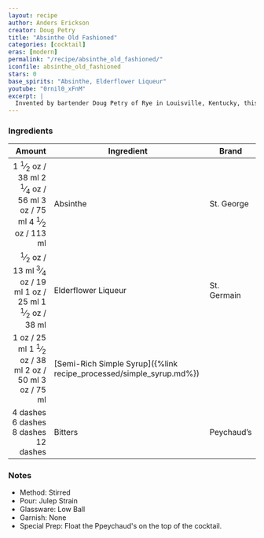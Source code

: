 ```yaml
---
layout: recipe
author: Anders Erickson
creator: Doug Petry
title: "Absinthe Old Fashioned"
categories: [cocktail]
eras: [modern]
permalink: "/recipe/absinthe_old_fashioned/"
iconfile: absinthe_old_fashioned
stars: 0
base_spirits: "Absinthe, Elderflower Liqueur"
youtube: "0rnil0_xFnM"
excerpt: |
  Invented by bartender Doug Petry of Rye in Louisville, Kentucky, this cocktail truly stretches the boundaries of its namesake. While it presents a soft color palette (reddish Peychaud’s bitters floated atop milky white absinthe), the Absinthe Old-Fashioned packs a punch. If you didn’t already have enough reasons to make a pilgrimage to Kentucky and explore its cocktail scene, this one alone is worth the trip.
---
```


### Ingredients

|   Amount | Ingredient                                                | Brand       |
| -------: | --------------------------------------------------------- | ----------- |
|   <span class="onex active">1 <sup>1</sup>&frasl;<sub>2</sub> oz  / 38 ml</span> <span class="onehalfx">2 <sup>1</sup>&frasl;<sub>4</sub> oz  / 56 ml</span> <span class="twox">3 oz  / 75 ml</span> <span class="threex">4 <sup>1</sup>&frasl;<sub>2</sub> oz  / 113 ml</span>| Absinthe                                                  | St. George  |
|   <span class="onex active"> <sup>1</sup>&frasl;<sub>2</sub> oz  / 13 ml</span> <span class="onehalfx"> <sup>3</sup>&frasl;<sub>4</sub> oz  / 19 ml</span> <span class="twox">1 oz  / 25 ml</span> <span class="threex">1 <sup>1</sup>&frasl;<sub>2</sub> oz  / 38 ml</span>| Elderflower Liqueur                                       | St. Germain |
|     <span class="onex active">1 oz  / 25 ml</span> <span class="onehalfx">1 <sup>1</sup>&frasl;<sub>2</sub> oz  / 38 ml</span> <span class="twox">2 oz  / 50 ml</span> <span class="threex">3 oz  / 75 ml</span>| [Semi-Rich Simple Syrup]({%link recipe_processed/simple_syrup.md%}) |             |
| <span class="onex active">4 dashes</span> <span class="onehalfx">6 dashes</span> <span class="twox">8 dashes</span> <span class="threex">12 dashes</span>| Bitters                                                   | Peychaud’s  |

### Notes

- Method: Stirred
- Pour: Julep Strain
- Glassware: Low Ball
- Garnish: None
- Special Prep: Float the Ppeychaud's on the top of the cocktail.

    
<script type="application/ld+json">
{
  "@context": "https://schema.org",
  "@type": "Recipe",
  "author": {
    "@type": "Person",
    "name": "{{ page.author }}"
    },
  "image": "{%- for page in page.categories limit: 1 %}{% assign cat = site.data.categories | where: "slug", page | first %}{{ site.url }}{{ site.baseurl}}/assets/images/category_{{cat.slug}}.svg{% endfor -%}",
  "description": "{{ page.excerpt | strip_html | replace: '"', "'" }}",
  "recipeIngredient": [
  "1.5 oz Absinthe ",
  "0.5 oz Elderflower Liqueur",
  "1 oz Semi-Rich Simple Syrup",
  "4 dashes Bitters"
    ],
  "name": "{{ page.title }}",
  "recipeInstructions": [
    {
      "@type": "HowToStep",
      "text": "- Method: Stirred"
    },
    {
      "@type": "HowToStep",
      "text": "- Pour: Julep Strain"
    },
    {
      "@type": "HowToStep",
      "text": "- Glassware: Low Ball"
    },
    {
      "@type": "HowToStep",
      "text": "- Garnish: None"
    },
    {
      "@type": "HowToStep",
      "text": "- Special Prep: Float the Ppeychaud's on the top of the cocktail."
    }
    ],
  "recipeYield": "1 cocktail",
  "recipeCategory": "cocktail",
  {% if page.stars and site.data.ratings[page.iconfile].ratings -%}"aggregateRating": {
   "@type": "AggregateRating",
   "ratingValue": "{%- include stars_metadata.html %}",
   "bestRating": "5",
   "reviewCount": "2"}{%- endif %}
  "recipeCuisine": "global",
  "prepTime": "PT20M",
  "cookTime": "PT15S",
  "keywords": "{{ page.title }}, cocktail, {{ page.eras }}, {%- include category_metadata.html -%}, {%- include spirits_metadata.html -%}"
}
</script>

    